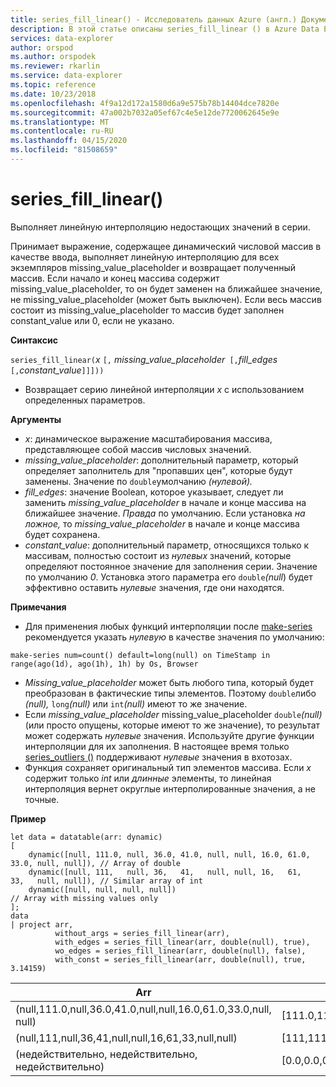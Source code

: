```yaml
---
title: series_fill_linear() - Исследователь данных Azure (англ.) Документы Майкрософт
description: В этой статье описаны series_fill_linear () в Azure Data Explorer.
services: data-explorer
author: orspod
ms.author: orspodek
ms.reviewer: rkarlin
ms.service: data-explorer
ms.topic: reference
ms.date: 10/23/2018
ms.openlocfilehash: 4f9a12d172a1580d6a9e575b78b14404dce7820e
ms.sourcegitcommit: 47a002b7032a05ef67c4e5e12de7720062645e9e
ms.translationtype: MT
ms.contentlocale: ru-RU
ms.lasthandoff: 04/15/2020
ms.locfileid: "81508659"
---
```

# <a name="series_fill_linear"></a>series_fill_linear()

Выполняет линейную интерполяцию недостающих значений в серии.

Принимает выражение, содержащее динамический числовой массив в качестве ввода, выполняет линейную интерполяцию для всех экземпляров missing_value_placeholder и возвращает полученный массив. Если начало и конец массива содержит missing_value_placeholder, то он будет заменен на ближайшее значение, не missing_value_placeholder (может быть выключен). Если весь массив состоит из missing_value_placeholder то массив будет заполнен constant_value или 0, если не указано.  

**Синтаксис**

`series_fill_linear(`*x* `[,` *missing_value_placeholder*` [,`*fill_edges*` [,`*constant_value*`]]]))`
* Возвращает серию линейной интерполяции *x* с использованием определенных параметров.
 

**Аргументы**

* *x*: динамическое выражение масштабирования массива, представляющее собой массив числовых значений.
* *missing_value_placeholder*: дополнительный параметр, который определяет заполнитель для "пропавших цен", которые будут заменены. Значение по `double`умолчанию *(нулевой).*
* *fill_edges*: значение Boolean, которое указывает, следует ли заменить *missing_value_placeholder* в начале и конце массива на ближайшее значение. *Правда* по умолчанию. Если установка *на ложное,* то *missing_value_placeholder* в начале и конце массива будет сохранена.
* *constant_value*: дополнительный параметр, относящихся только к массивам, полностью состоит из *нулевых* значений, которые определяют постоянное значение для заполнения серии. Значение по умолчанию *0*. Установка этого параметра его `double`*(null*) будет эффективно оставить *нулевые* значения, где они находятся.

**Примечания**

* Для применения любых функций интерполяции после [make-series](make-seriesoperator.md) рекомендуется указать *нулевую* в качестве значения по умолчанию: 

```kusto
make-series num=count() default=long(null) on TimeStamp in range(ago(1d), ago(1h), 1h) by Os, Browser
```

* *Missing_value_placeholder* может быть любого типа, который будет преобразован в фактические типы элементов. Поэтому `double`либо *(null),* `long`*(null)* или `int`*(null)* имеют то же значение.
* Если *missing_value_placeholder* missing_value_placeholder `double`*(null)*(или просто опущены, которые имеют то же значение), то результат может содержать *нулевые* значения. Используйте другие функции интерполяции для их заполнения. В настоящее время только [series_outliers ()](series-outliersfunction.md) поддерживают *нулевые* значения в вхотозах.
* Функция сохраняет оригинальный тип элементов массива. Если *x* содержит только *int* или *длинные* элементы, то линейная интерполяция вернет округлые интерполированные значения, а не точные.

**Пример**

```kusto
let data = datatable(arr: dynamic)
[
    dynamic([null, 111.0, null, 36.0, 41.0, null, null, 16.0, 61.0, 33.0, null, null]), // Array of double    
    dynamic([null, 111,   null, 36,   41,   null, null, 16,   61,   33,   null, null]), // Similar array of int
    dynamic([null, null, null, null])                                                   // Array with missing values only
];
data
| project arr, 
          without_args = series_fill_linear(arr),
          with_edges = series_fill_linear(arr, double(null), true),
          wo_edges = series_fill_linear(arr, double(null), false),
          with_const = series_fill_linear(arr, double(null), true, 3.14159)  

```

|Arr|without_args|with_edges|wo_edges|with_const|
|---|---|---|---|---|
|(null,111.0,null,36.0,41.0,null,null,16.0,61.0,33.0,null, null)|[111.0,111.0,73.5,36.0,41.0,32.667,24.333,16.0,61.0,33.0,33.0,33.0]|[111.0,111.0,73.5,36.0,41.0,32.667,24.333,16.0,61.0,33.0,33.0,33.0]|(null,111.0,73.5,36.0,41.0,32.667,24.333,16.0,61.0,33.0,null,null, null)|[111.0,111.0,73.5,36.0,41.0,32.667,24.333,16.0,61.0,33.0,33.0,33.0]|
|(null,111,null,36,41,null,null,16,61,33,null,null)|[111,111,73,36,41,32,24,16,61,33,33,33]|[111,111,73,36,41,32,24,16,61,33,33,33]|(null,111,73,36,41,32,24,16,61,33,null,null)|[111,111,74,38, 41,32,24,16,61,33,33,33]|
|(недействительно, недействительно, недействительно)|[0.0,0.0,0.0,0.0]|[0.0,0.0,0.0,0.0]|[0.0,0.0,0.0,0.0]|[3.14159,3.14159,3.14159,3.14159]|